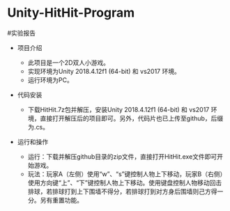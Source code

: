 # Unity-HitHit-Program
#实验报告
- 项目介绍
  - 此项目是一个2D双人小游戏。
  - 实现环境为Unity 2018.4.12f1 (64-bit) 和 vs2017 环境。
  - 运行环境为PC。
  
- 代码安装
  - 下载HitHit.7z包并解压，安装Unity 2018.4.12f1 (64-bit) 和 vs2017 环境，直接打开解压后的项目即可。另外，代码片也已上传至github，后缀为.cs。
  
- 运行和操作
  - 运行：下载并解压github目录的zip文件，直接打开HitHit.exe文件即可开始游戏。  
  - 玩法：玩家A（左侧）使用“w”、“s”键控制人物上下移动，玩家B（右侧）使用方向键“上”、“下”键控制人物上下移动。使用键盘控制人物移动回击排球，若排球打到上下围墙不得分，若排球打到对方身后围墙则己方得一分。另有重置功能。

